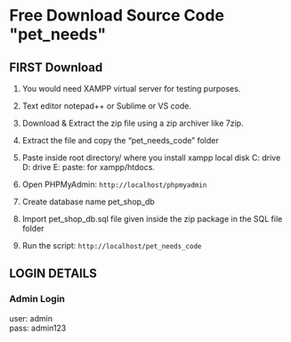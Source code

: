 # Free Download Source Code "pet_needs"

## FIRST Download

1. You would need XAMPP virtual server for testing purposes.

2. Text editor notepad++ or Sublime or VS code.

3. Download & Extract the zip file using a zip archiver like 7zip.

4. Extract the file and copy the “pet_needs_code” folder

5. Paste inside root directory/ where you install xampp local disk C: drive D: drive E: paste: for xampp/htdocs.

6. Open PHPMyAdmin: 
``` http://localhost/phpmyadmin ```

7. Create database name pet_shop_db

8. Import pet_shop_db.sql file given inside the zip package in the SQL file folder

9. Run the script:
``` http://localhost/pet_needs_code ```

## LOGIN DETAILS

### Admin Login <br>
user: admin <br>
pass: admin123
